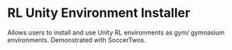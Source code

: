 # RL Unity Environment Installer
Allows users to install and use Unity RL environments as gym/ gymnasium environments. Demonstrated with SoccerTwos.
